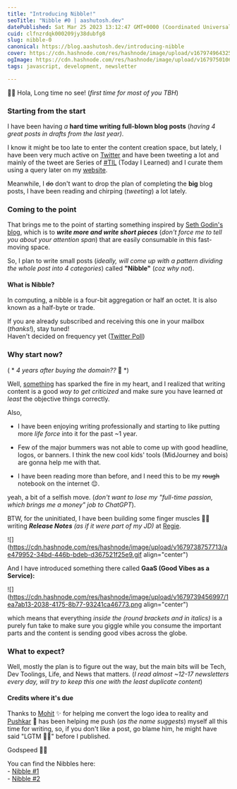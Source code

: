 ```yaml
---
title: "Introducing Nibble!"
seoTitle: "Nibble #0 | aashutosh.dev"
datePublished: Sat Mar 25 2023 13:12:47 GMT+0000 (Coordinated Universal Time)
cuid: clfnzrdqk000209jy38dubfg8
slug: nibble-0
canonical: https://blog.aashutosh.dev/introducing-nibble
cover: https://cdn.hashnode.com/res/hashnode/image/upload/v1679749643256/0892e930-9303-4c4a-b32b-016d79bb641a.png
ogImage: https://cdn.hashnode.com/res/hashnode/image/upload/v1679750106231/b6d01ed3-6b85-456b-8b26-ddd4e57e88fb.png
tags: javascript, development, newsletter

---
```


👋🏻 Hola, Long time no see! (*first time for most of you TBH*)

### Starting from the start

I have been having *a* **hard time writing full-blown blog posts** (*having 4 great posts in drafts from the last year)*.

I know it might be too late to enter the content creation space, but lately, I have been very much active on [Twitter](https://twitter.com/AashutoshRathi) and have been tweeting a lot and mainly of the tweet are Series of [#TIL](https://aashutosh.dev/til/) (Today I Learned) and I curate them using a query later on my [website](https://aashutosh.dev).

Meanwhile, I <s>do</s> don't want to drop the plan of completing the **big** blog posts, I have been reading and chirping (*tweeting*) a lot lately.

### Coming to the point

That brings me to the point of starting something inspired by [Seth Godin's blog](https://seths.blog/), which is to ***write more and write short pieces*** (*don't force me to tell you about your attention span*) that are easily consumable in this fast-moving space.

So, I plan to write small posts (*ideally, will come up with a pattern dividing the whole post into 4 categories*) called **"Nibble"** (*coz why not*).

#### What is Nibble?

In computing, a nibble is a four-bit aggregation or half an octet. It is also known as a half-byte or trade.

If you are already subscribed and receiving this one in your mailbox (*thanks!*), stay tuned!  
Haven't decided on frequency yet ([Twitter Poll](https://twitter.com/AashutoshRathi/status/1639617444917518341))

### Why start now?

( \* *4 years after buying the domain??* 🤫 \*)

Well, [something](https://daily.dev/blog/seed-round) has sparked the fire in my heart, and I realized that writing content is a good *way to get criticized* and make sure you have learned *at least* the objective things correctly.

Also,

* I have been enjoying writing professionally and starting to like putting more *life force* into it for the past ~1 year.
    
* Few of the major bummers was not able to come up with good headline, logos, or banners. I think the new cool kids' tools (MidJourney and bois) are gonna help me with that.
    
* I have been reading more than before, and I need this to be my <s>rough</s> notebook on the internet 😌.
    

yeah, a bit of a selfish move. (*don't want to lose my "full-time passion, which brings me a money" job to ChatGPT*).

BTW, for the uninitiated, I have been building some finger muscles 💪🏻 writing ***Release Notes*** *(as if it were part of my JD)* at [Regie](https://regie.ai).

![](https://cdn.hashnode.com/res/hashnode/image/upload/v1679738757713/ae479952-34bd-446b-bdeb-d367521f25e9.gif align="center")

And I have introduced something there called **GaaS (Good Vibes as a Service):**

![](https://cdn.hashnode.com/res/hashnode/image/upload/v1679739456997/1ea7ab13-2038-4175-8b77-93241ca46773.png align="center")

which means that everything *inside the (round brackets and in italics)* is a purely fun take to make sure you giggle while you consume the important parts and the content is sending good vibes across the globe.

### What to expect?

Well, mostly the plan is to figure out the way, but the main bits will be Tech, Dev Toolings, Life, and News that matters. (*I read almost ~12-17 newsletters every day, will try to keep this one with the least duplicate content*)

#### Credits where it's due

Thanks to [Mohit](https://only4.dev) ✨ for helping me convert the logo idea to reality and [Pushkar](https://www.thepushkarp.com/) 🤝 has been helping me push (*as the name suggests*) myself all this time for writing, so, if you don't like a post, go blame him, he might have said "LGTM 👍🏻" before I published.

Godspeed 🖖🏻

You can find the Nibbles here:  
\- [Nibble #1](https://blog.aashutosh.dev/nibble-1)  
\- [Nibble #2](https://blog.aashutosh.dev/nibble-1)